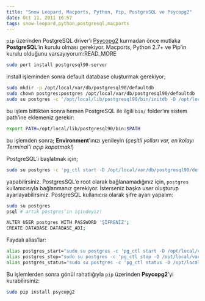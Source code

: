 ```yaml
---
title: "Snow Leopard, Macports, Python, Pip, PostgreSQL ve Psycopg2"
date: Oct 11, 2011 16:57
tags: snow-leopard,python,postgresql,macports
---
```


`pip` üzerinden PostgreSQL driver’ı [Psycopg2](https://pypi.python.org/pypi/psycopg2) 
kurmadan önce mutlaka **PostgreSQL**’in kurulu olması gerekiyor. Macports, 
Python 2.7+ ve Pip’in kurulu olduğunu varsayıyorum:READ_MORE

```bash
sudo port install postgresql90-server
```

install işleminden sonra default database oluşturmak gerekiyor;

```bash
sudo mkdir -p /opt/local/var/db/postgresql90/defaultdb
sudo chown postgres:postgres /opt/local/var/db/postgresql90/defaultdb
sudo su postgres -c '/opt/local/lib/postgresql90/bin/initdb -D /opt/local/var/db/postgresql90/defaultdb'
```

bu işlem bittikten sonra hemen PostgreSQL ile ilgili `bin/` folder’ını sistem 
path’ine eklemeniz gerekir:

```bash
export PATH=/opt/local/lib/postgresql90/bin:$PATH
```

bu işlemden sonra; **Environment**’ınızı yenileyin (*çeşitli yolları var, en kolayı Terminal’i açıp kapatmak!*)

PostgreSQL’i başlatmak için;

```bash
sudo su postgres -c 'pg_ctl start -D /opt/local/var/db/postgresql90/defaultdb'
```

yapabilirsiniz. PostgresSQL’e root olarak bağlanamadığınız için, 
`postgres` kullanıcısıyla bağlanmanız gerekiyor. İsterseniz başka user oluşturup 
ayarlayabilirsiniz. PostgreSQL kullanıcısı olarak şifre ayarı yapalım:

```bash
sudo su postgres
psql # artık postgres’in içindeyiz!

ALTER USER postgres WITH PASSWORD 'ŞİFRENİZ';
CREATE DATABASE DATABASE_ADI;
```

Faydalı alias’lar:

```bash
alias postgres_start="sudo su postgres -c 'pg_ctl start -D /opt/local/var/db/postgresql90/defaultdb'"
alias postgres_stop="sudo su postgres -c 'pg_ctl stop -D /opt/local/var/db/postgresql90/defaultdb -m fast'"
alias postgres_status="sudo su postgres -c 'pg_ctl status -D /opt/local/var/db/postgresql90/defaultdb'"
```

Bu işlemlerden sonra gönül rahatlığıyla `pip` üzerinden **Psycopg2**’yi 
kurabilirsiniz:

```bash
sudo pip install psycopg2
```
